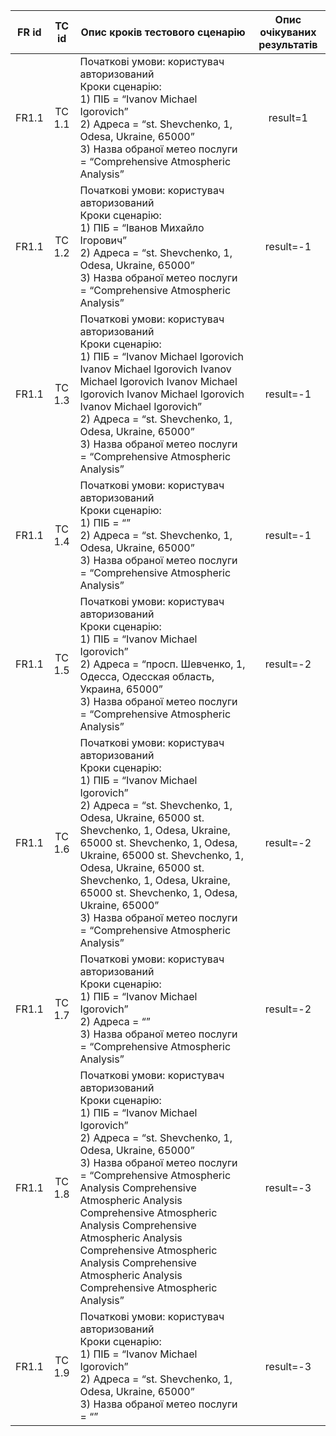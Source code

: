 | FR id |  TC id | Опис кроків тестового сценарію                                                                                                                                                                                                                                                                                                                                                                                                                            | Опис очікуваних результатів |
|:-----:|:------:|-----------------------------------------------------------------------------------------------------------------------------------------------------------------------------------------------------------------------------------------------------------------------------------------------------------------------------------------------------------------------------------------------------------------------------------------------------------|:---------------------------:|
| FR1.1 | TC 1.1 | Початкові умови: користувач авторизований<br> Кроки сценарію:<br>1) ПІБ = “Ivanov Michael Igorovich”<br>2) Адреса = “st. Shevchenko, 1, Odesa, Ukraine, 65000”<br>3) Назва обраної метео послуги = “Comprehensive Atmospheric Analysis”                                                                                                                                                                                                                   |           result=1          |
| FR1.1 | TC 1.2 | Початкові умови: користувач авторизований<br> Кроки сценарію:<br>1) ПІБ = “Іванов Михайло Ігорович”<br>2) Адреса = “st. Shevchenko, 1, Odesa, Ukraine, 65000”<br>3) Назва обраної метео послуги = “Comprehensive Atmospheric Analysis”                                                                                                                                                                                                                    |          result=-1          |
| FR1.1 | TC 1.3 | Початкові умови: користувач авторизований<br> Кроки сценарію:<br>1) ПІБ = “Ivanov Michael Igorovich Ivanov Michael Igorovich Ivanov Michael Igorovich Ivanov Michael Igorovich Ivanov Michael Igorovich Ivanov Michael Igorovich”<br>2) Адреса = “st. Shevchenko, 1, Odesa, Ukraine, 65000”<br>3) Назва обраної метео послуги = “Comprehensive Atmospheric Analysis”                                                                                      |          result=-1          |
| FR1.1 | TC 1.4 | Початкові умови: користувач авторизований<br> Кроки сценарію:<br>1) ПІБ = “”<br>2) Адреса = “st. Shevchenko, 1, Odesa, Ukraine, 65000”<br>3) Назва обраної метео послуги = “Comprehensive Atmospheric Analysis”                                                                                                                                                                                                                                           |          result=-1          |
| FR1.1 | TC 1.5 | Початкові умови: користувач авторизований<br> Кроки сценарію:<br>1) ПІБ = “Ivanov Michael Igorovich”<br>2) Адреса = “просп. Шевченко, 1, Одесса, Одесская область, Украина, 65000”<br>3) Назва обраної метео послуги = “Comprehensive Atmospheric Analysis”                                                                                                                                                                                               |          result=-2          |
| FR1.1 | TC 1.6 | Початкові умови: користувач авторизований<br> Кроки сценарію:<br>1) ПІБ = “Ivanov Michael Igorovich”<br>2) Адреса = “st. Shevchenko, 1, Odesa, Ukraine, 65000 st. Shevchenko, 1, Odesa, Ukraine, 65000 st. Shevchenko, 1, Odesa, Ukraine, 65000 st. Shevchenko, 1, Odesa, Ukraine, 65000 st. Shevchenko, 1, Odesa, Ukraine, 65000 st. Shevchenko, 1, Odesa, Ukraine, 65000”<br>3) Назва обраної метео послуги = “Comprehensive Atmospheric Analysis”      |          result=-2          |
| FR1.1 | TC 1.7 | Початкові умови: користувач авторизований<br> Кроки сценарію:<br>1) ПІБ = “Ivanov Michael Igorovich”<br>2) Адреса = “”<br>3) Назва обраної метео послуги = “Comprehensive Atmospheric Analysis”                                                                                                                                                                                                                                                           |          result=-2          |
| FR1.1 | TC 1.8 | Початкові умови: користувач авторизований<br> Кроки сценарію:<br>1) ПІБ = “Ivanov Michael Igorovich”<br>2) Адреса = “st. Shevchenko, 1, Odesa, Ukraine, 65000”<br>3) Назва обраної метео послуги = “Comprehensive Atmospheric Analysis Comprehensive Atmospheric Analysis Comprehensive Atmospheric Analysis Comprehensive Atmospheric Analysis Comprehensive Atmospheric Analysis Comprehensive Atmospheric Analysis Comprehensive Atmospheric Analysis” |          result=-3          |
| FR1.1 | TC 1.9 | Початкові умови: користувач авторизований<br> Кроки сценарію:<br>1) ПІБ = “Ivanov Michael Igorovich”<br>2) Адреса = “st. Shevchenko, 1, Odesa, Ukraine, 65000”<br>3) Назва обраної метео послуги = “”                                                                                                                                                                                                                                                     |          result=-3          |